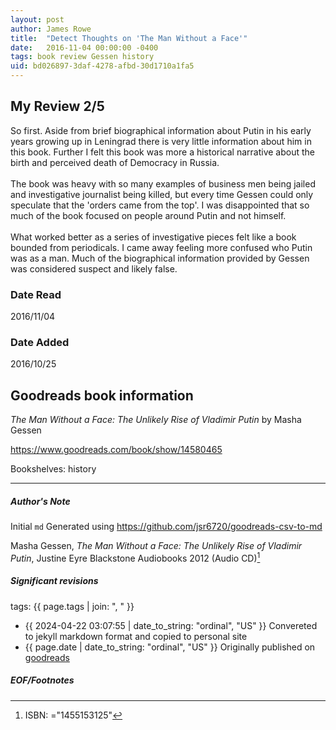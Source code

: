 ```yaml
---
layout: post
author: James Rowe
title:  "Detect Thoughts on 'The Man Without a Face'"
date:   2016-11-04 00:00:00 -0400
tags: book review Gessen history
uid: bd026897-3daf-4278-afbd-30d1710a1fa5
---
```


<!-- highly dependent on how you personally use jekyll templates, and how you want this to show up -->
<!-- escape any jekyll keys with double brackets -->

## My Review 2/5

So first. Aside from brief biographical information about Putin in his early years growing up in Leningrad there is very little information about him in this book. Further I felt this book was more a historical narrative about the birth and perceived death of Democracy in Russia.<br/><br/>The book was heavy with so many examples of business men being jailed and investigative journalist being killed, but every time Gessen could only speculate that the 'orders came from the top'. I was disappointed that so much of the book focused on people around Putin and not himself.<br/><br/>What worked better as a series of investigative pieces felt like a book bounded from periodicals. I came away feeling more confused who Putin was as a man. Much of the biographical information provided by Gessen was considered suspect and likely false.

### Date Read
2016/11/04

### Date Added
2016/10/25

## Goodreads book information

*The Man Without a Face: The Unlikely Rise of Vladimir Putin* by Masha Gessen

https://www.goodreads.com/book/show/14580465

Bookshelves: history

---

##### Author's Note

Initial `md` Generated using https://github.com/jsr6720/goodreads-csv-to-md

Masha Gessen, *The Man Without a Face: The Unlikely Rise of Vladimir Putin*, Justine Eyre Blackstone Audiobooks 2012 (Audio CD)[^1]

##### Significant revisions

tags: {{ page.tags | join: ", " }} <!-- todo move this somewhere -->

- {{ 2024-04-22 03:07:55 | date_to_string: "ordinal", "US" }} Convereted to jekyll markdown format and copied to personal site
- {{ page.date | date_to_string: "ordinal", "US" }} Originally published on [goodreads](https://www.goodreads.com)

##### EOF/Footnotes

[^1]: ISBN: ="1455153125"